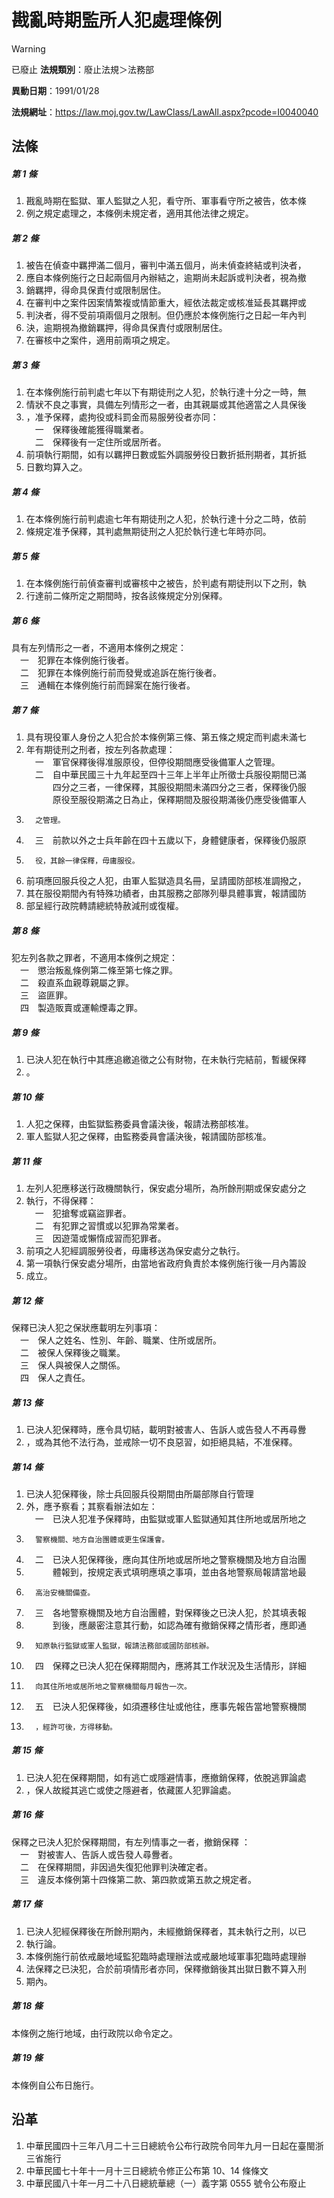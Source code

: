 # 戡亂時期監所人犯處理條例


> [!WARNING]
> 已廢止
**法規類別**：廢止法規＞法務部

**異動日期**：1991/01/28  

**法規網址**：https://law.moj.gov.tw/LawClass/LawAll.aspx?pcode=I0040040



## 法條
##### 第 1 條
1. 戡亂時期在監獄、軍人監獄之人犯，看守所、軍事看守所之被告，依本條
1. 例之規定處理之，本條例未規定者，適用其他法律之規定。

##### 第 2 條
1. 被告在偵查中羈押滿二個月，審判中滿五個月，尚未偵查終結或判決者，
1. 應自本條例施行之日起兩個月內辦結之，逾期尚未起訴或判決者，視為撤
1. 銷羈押，得命具保責付或限制居住。
1. 在審判中之案件因案情繁複或情節重大，經依法裁定或核准延長其羈押或
1. 判決者，得不受前項兩個月之限制。但仍應於本條例施行之日起一年內判
1. 決，逾期視為撤銷羈押，得命具保責付或限制居住。
1. 在審核中之案件，適用前兩項之規定。

##### 第 3 條
1. 在本條例施行前判處七年以下有期徒刑之人犯，於執行達十分之一時，無
1. 情狀不良之事實，具備左列情形之一者，由其親屬或其他適當之人具保後
1. ，准予保釋，處拘役或科罰金而易服勞役者亦同：  
　一　保釋後確能獲得職業者。  
　二　保釋後有一定住所或居所者。
1. 前項執行期間，如有以羈押日數或監外調服勞役日數折抵刑期者，其折抵
1. 日數均算入之。

##### 第 4 條
1. 在本條例施行前判處逾七年有期徒刑之人犯，於執行達十分之二時，依前
1. 條規定准予保釋，其判處無期徒刑之人犯於執行達七年時亦同。

##### 第 5 條
1. 在本條例施行前偵查審判或審核中之被告，於判處有期徒刑以下之刑，執
1. 行達前二條所定之期間時，按各該條規定分別保釋。

##### 第 6 條
具有左列情形之一者，不適用本條例之規定：  
　一　犯罪在本條例施行後者。  
　二　犯罪在本條例施行前而發覺或追訴在施行後者。  
　三　通輯在本條例施行前而歸案在施行後者。

##### 第 7 條
1. 具有現役軍人身份之人犯合於本條例第三條、第五條之規定而判處未滿七
1. 年有期徒刑之刑者，按左列各款處理：  
　一　軍官保釋後得准服原役，但停役期間應受後備軍人之管理。  
　二　自中華民國三十九年起至四十三年上半年止所徵士兵服役期間已滿  
　　　四分之三者，一律保釋，其服役期間未滿四分之三者，保釋後仍服  
　　　原役至服役期滿之日為止，保釋期間及服役期滿後仍應受後備軍人
1.       之管理。
1. 　三　前款以外之士兵年齡在四十五歲以下，身體健康者，保釋後仍服原
1.       役，其餘一律保釋，毋庸服役。
1. 前項應回服兵役之人犯，由軍人監獄造具名冊，呈請國防部核准調撥之，
1. 其在服役期間內有特殊功績者，由其服務之部隊列舉具體事實，報請國防
1. 部呈經行政院轉請總統特赦減刑或復權。

##### 第 8 條
犯左列各款之罪者，不適用本條例之規定：  
　一　懲治叛亂條例第二條至第七條之罪。  
　二　殺直系血親尊親屬之罪。  
　三　盜匪罪。  
　四　製造販賣或運輸煙毒之罪。

##### 第 9 條
1. 已決人犯在執行中其應追繳追徵之公有財物，在未執行完結前，暫緩保釋
1. 。

##### 第 10 條
1. 人犯之保釋，由監獄監務委員會議決後，報請法務部核准。
1. 軍人監獄人犯之保釋，由監務委員會議決後，報請國防部核准。

##### 第 11 條
1. 左列人犯應移送行政機關執行，保安處分場所，為所餘刑期或保安處分之
1. 執行，不得保釋：  
　一　犯搶奪或竊盜罪者。  
　二　有犯罪之習慣或以犯罪為常業者。  
　三　因遊蕩或懶惰成習而犯罪者。
1. 前項之人犯經調服勞役者，毋庸移送為保安處分之執行。
1. 第一項執行保安處分場所，由當地省政府負責於本條例施行後一月內籌設
1. 成立。

##### 第 12 條
保釋已決人犯之保狀應載明左列事項：  
　一　保人之姓名、性別、年齡、職業、住所或居所。  
　二　被保人保釋後之職業。  
　三　保人與被保人之關係。  
　四　保人之責任。

##### 第 13 條
1. 已決人犯保釋時，應令具切結，載明對被害人、告訴人或告發人不再尋釁
1. ，或為其他不法行為，並戒除一切不良惡習，如拒絕具結，不准保釋。

##### 第 14 條
1. 已決人犯保釋後，除士兵回服兵役期間由所屬部隊自行管理
1. 外，應予察看；其察看辦法如左：  
　一　已決人犯准予保釋時，由監獄或軍人監獄通知其住所地或居所地之
1.       警察機關、地方自治團體或更生保護會。
1. 　二　已決人犯保釋後，應向其住所地或居所地之警察機關及地方自治團
1. 　　　體報到，按規定表式填明應填之事項，並由各地警察局報請當地最
1.       高治安機關備查。
1. 　三　各地警察機關及地方自治團體，對保釋後之已決人犯，於其填表報
1. 　　　到後，應嚴密注意其行動，如認為確有撤銷保釋之情形者，應即通
1.       知原執行監獄或軍人監獄，報請法務部或國防部核辦。
1. 　四　保釋之已決人犯在保釋期間內，應將其工作狀況及生活情形，詳細
1.       向其住所地或居所地之警察機關每月報告一次。
1. 　五　已決人犯保釋後，如須遷移住址或他往，應事先報告當地警察機關
1.       ，經許可後，方得移動。

##### 第 15 條
1. 已決人犯在保釋期間，如有逃亡或隱避情事，應撤銷保釋，依脫逃罪論處
1. ，保人故縱其逃亡或使之隱避者，依藏匿人犯罪論處。

##### 第 16 條
保釋之已決人犯於保釋期間，有左列情事之一者，撤銷保釋 ：  
　一　對被害人、告訴人或告發人尋釁者。  
　二　在保釋期間，非因過失復犯他罪判決確定者。  
　三　違反本條例第十四條第二款、第四款或第五款之規定者。

##### 第 17 條
1. 已決人犯經保釋後在所餘刑期內，未經撤銷保釋者，其未執行之刑，以已
1. 執行論。
1. 本條例施行前依戒嚴地域監犯臨時處理辦法或戒嚴地域軍事犯臨時處理辦
1. 法保釋之已決犯，合於前項情形者亦同，保釋撤銷後其出獄日數不算入刑
1. 期內。

##### 第 18 條
本條例之施行地域，由行政院以命令定之。

##### 第 19 條
本條例自公布日施行。

## 沿革
1. 中華民國四十三年八月二十三日總統令公布行政院令同年九月一日起在臺閩浙三省施行
1. 中華民國七十年十一月十三日總統令修正公布第 10、14 條條文
1. 中華民國八十年一月二十八日總統華總（一）義字第 0555 號令公布廢止
